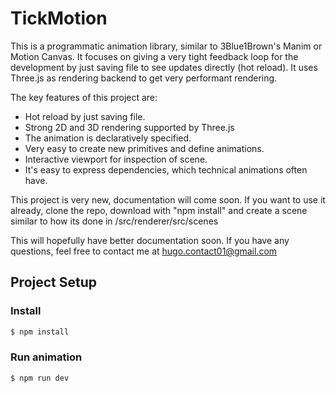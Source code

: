 # TickMotion

This is a programmatic animation library, similar to 3Blue1Brown's Manim or Motion Canvas. It focuses on giving a very tight feedback loop for the development by just saving file to see updates directly (hot reload). It uses Three.js as rendering backend to get very performant rendering.



The key features of this project are:

* Hot reload by just saving file.
* Strong 2D and 3D rendering supported by Three.js
* The animation is declaratively specified.
* Very easy to create new primitives and define animations.
* Interactive viewport for inspection of scene.
* It's easy to express dependencies, which technical animations often have.

This project is very new, documentation will come soon. If you want to use it already, clone the repo, download with "npm install" and create a scene similar to how its done in /src/renderer/src/scenes

This will hopefully have better documentation soon. If you have any questions, feel free to contact me at hugo.contact01@gmail.com

## Project Setup

### Install

```bash
$ npm install
```

### Run animation

```bash
$ npm run dev
```

